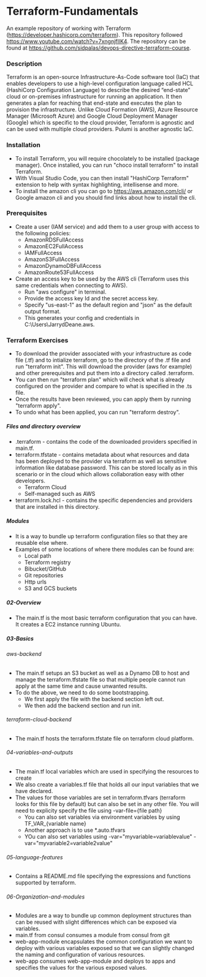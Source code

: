 # Terraform-Fundamentals
An example repository of working with Terraform (https://developer.hashicorp.com/terraform). This repository followed https://www.youtube.com/watch?v=7xngnjfIlK4. The repository can be found at https://github.com/sidpalas/devops-directive-terraform-course.

### Description
Terraform is an open-source Infrastructure-As-Code software tool (IaC) that enables developers to use a high-level configuration language called HCL (HashiCorp Configuration Language) to describe the desired “end-state” cloud or on-premises infrastructure for running an application. It then generates a plan for reaching that end-state and executes the plan to provision the infrastructure. Unlike Cloud Formation (AWS), Azure Resource Manager (Microsoft Azure) and Google Cloud Deployment Manager (Google) which is specific to the cloud provider, Terraform is agnostic and can be used with multiple cloud providers. Pulumi is another agnostic IaC.

### Installation
* To install Terraform, you will require chocolately to be installed (package manager). Once installed, you can run "choco install terraform" to install Terraform.
* With Visual Studio Code, you can then install "HashiCorp Terraform" extension to help with syntax highlighting, intellisense and more.
* To install the amazon cli you can go to https://aws.amazon.com/cli/ or Google amazon cli and you should find links about how to install the cli.

### Prerequisites
* Create a user (IAM service) and add them to a user group with access to the following policies:
    * AmazonRDSFullAccess
    * AmazonEC2FullAccess
    * IAMFullAccess
    * AmazonS3FullAccess
    * AmazonDynamoDBFullAccess
    * AmazonRoute53FullAccess
* Create an access key to be used by the AWS cli (Terraform uses this same credentials when connecting to AWS).
    * Run "aws configure" in terminal.
    * Provide the access key Id and the secret access key.
    * Specify "us-east-1" as the default region and "json" as the default output format.
    * This generates your config and credentials in C:\Users\JarrydDeane\.aws.

### Terraform Exercises
* To download the provider associated with your infrastructure as code file (.tf) and to intialize terraform, go to the directory of the .tf file and run "terraform init". This will download the provider (aws for example) and other prerequisites and put them into a directory called .terraform.
* You can then run "terraform plan" which will check what is already configured on the provider and compare to what is specified in the .ts file.
* Once the results have been reviewed, you can apply them by running "terraform apply".
* To undo what has been applied, you can run "terraform destroy".

##### Files and directory overview
* .terraform - contains the code of the downloaded providers specified in main.tf.
* terraform.tfstate - contains metadata about what resources and data has been deployed to the provider via terraform as well as sensitive information like database password. This can be stored locally as in this scenario or in the cloud which allows collaboration easy with other developers.
    * Terraform Cloud
    * Self-managed such as AWS
* terraform.lock.hcl - contains the specific dependencies and providers that are installed in this directory.

##### Modules
* It is a way to bundle up terraform configuration files so that they are reusable else where.
* Examples of some locations of where there modules can be found are:
    * Local path
    * Terraform registry
    * Bibucket/GitHub
    * Git repositories
    * Http urls
    * S3 and GCS buckets

##### 02-Overview
* The main.tf is the most basic terraform configuration that you can have. It creates a EC2 instance running Ubuntu.

##### 03-Basics
###### aws-backend
* The main.tf setups an S3 bucket as well as a Dynamo DB to host and manage the terraform.tfstate file so that multiple people cannot run apply at the same time and cause unwanted results.
* To do the above, we need to do some bootstrapping.
    * We first apply the file with the backend section left out.
    * We then add the backend section and run init.
###### terraform-cloud-backend
* The main.tf hosts the terraform.tfstate file on terraform cloud platform.
###### 04-variables-and-outputs
* The main.tf local variables which are used in specifying the resources to create
* We also create a variables.tf file that holds all our input variables that we have declared.
* The values for those variables are set in terraform.tfvars (terraform looks for this file by default) but can also be set in any other file. You will need to explicity specify the file using -var-file={file path}
    * You can also set variables via environment variables by using TF_VAR_{variable name}
    * Another approach is to use *.auto.tfvars
    * YOu can also set variables using -var="myvariable=variablevalue" -var="myvariable2=variable2value"

###### 05-language-features
* Contains a README.md file specifying the expressions and functions supported by terraform.

###### 06-Organization-and-modules
* Modules are a way to bundle up common deployment structures than can be reused with slight differences which can be exposed via variables.
* main.tf from consul consumes a module from consul from git
* web-app-module encapsulates the common configuration we want to deploy with various variables exposed so that we can slightly changed the naming and configuration of various resources.
* web-app consumes web-app-module and deploys to apps and specifies the values for the various exposed values.